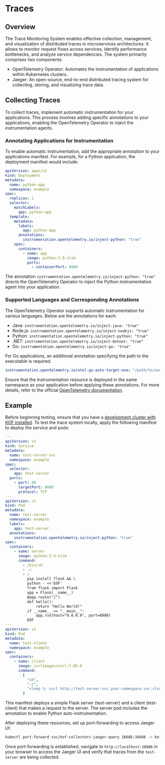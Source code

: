 # Traces

## Overview

The Trace Monitoring System enables effective collection, management, and visualization of distributed traces in microservices architectures. It allows to monitor request flows across services, identify performance bottlenecks, and analyze service dependencies. The system primarily comprises two components:

* OpenTelemetry Operator: Automates the instrumentation of applications within Kubernetes clusters.
* Jaeger: An open-source, end-to-end distributed tracing system for collecting, storing, and visualizing trace data.

## Collecting Traces

To collect traces, implement automatic instrumentation for your applications. This process involves adding specific annotations to your applications, enabling the OpenTelemetry Operator to inject the instrumentation agents.

### Annotating Applications for Instrumentation

To enable automatic instrumentation, add the appropriate annotation to your applications manifest. For example, for a Python application, the deployment manifest would include:

```yaml
apiVersion: apps/v1
kind: Deployment
metadata:
  name: python-app
  namespace: example
spec:
  replicas: 1
  selector:
    matchLabels:
      app: python-app
  template:
    metadata:
      labels:
        app: python-app
      annotations:
        instrumentation.opentelemetry.io/inject-python: "true"
    spec:
      containers:
        - name: app
          image: python:3.9-slim
          ports:
            - containerPort: 8080 

```

The annotation `instrumentation.opentelemetry.io/inject-python: "true"` directs the OpenTelemetry Operator to inject the Python instrumentation agent into your application.

### Supported Languages and Corresponding Annotations

The OpenTelemetry Operator supports automatic instrumentation for various languages. Below are the annotations for each:

* Java: `instrumentation.opentelemetry.io/inject-java: "true"`
* Node.js: `instrumentation.opentelemetry.io/inject-nodejs: "true"`
* Python: `instrumentation.opentelemetry.io/inject-python: "true"`
* .NET: `instrumentation.opentelemetry.io/inject-dotnet: "true"`
* Go: `instrumentation.opentelemetry.io/inject-go: "true"`

For Go applications, an additional annotation specifying the path to the executable is required:

```yaml
instrumentation.opentelemetry.io/otel-go-auto-target-exe: "/path/to/executable"
```

Ensure that the Instrumentation resource is deployed in the same namespace as your application before applying these annotations. For more details, refer to the official [OpenTelemetry documentation](https://opentelemetry.io/docs/platforms/kubernetes/operator/automatic/).

## Example

Before beginning testing, ensure that you have a [development cluster with KOF installed](https://github.com/k0rdent/kof/blob/main/docs/DEV.md). To test the trace system locally, apply the following manifest to deploy the service and pods:

```yaml
---
apiVersion: v1
kind: Service
metadata:
  name: test-server-svc
  namespace: example
spec:
  selector:
    app: test-server
  ports:
    - port: 80
      targetPort: 8080
      protocol: TCP
---
apiVersion: v1
kind: Pod
metadata:
  name: test-server
  namespace: example
  labels:
    app: test-server
  annotations:
    instrumentation.opentelemetry.io/inject-python: "true"
spec:
  containers:
    - name: server
      image: python:3.9-slim
      command:
        - /bin/sh
        - -c
        - |
          pip install flask && \
          python - <<'EOF'
          from flask import Flask
          app = Flask(__name__)
          @app.route("/")
          def hello():
              return "Hello World!"
          if __name__ == "__main__":
              app.run(host="0.0.0.0", port=8080)
          EOF
---
apiVersion: v1
kind: Pod
metadata:
  name: test-client
  namespace: example
spec:
  containers:
    - name: client
      image: curlimages/curl:7.85.0
      command:
        [
          "sh",
          "-c",
          "sleep 5; curl http://test-server-svc.your-namespace.svc.cluster.local && sleep 3600",
        ] 
```

This manifest deploys a simple Flask server (test-server) and a client (test-client) that makes a request to the server. The server pod includes the annotation to enable Python auto-instrumentation.

After deploying these resources, set up port-forwarding to access Jaeger UI:

```zsh
kubectl port-forward svc/kof-collectors-jaeger-query 16686:16686 -n kof
```

Once port-forwarding is established, navigate to `http://localhost:16686` in your browser to access the Jaeger UI and verify that traces from the `test-server` are being collected.

